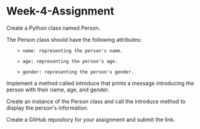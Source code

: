 # Week-4-Assignment

Create a Python class named Person.

The Person class should have the following attributes:

        > name: representing the person's name.
        
        > age: representing the person's age.
        
        > gender: representing the person's gender.

Implement a method called introduce that prints a message introducing the person with their name, age, and gender.

Create an instance of the Person class and call the introduce method to display the person's information.

Create a GitHub repository for your assignment and submit the link.
